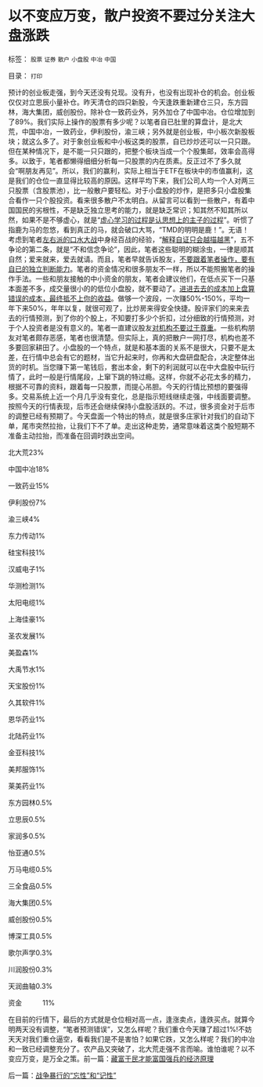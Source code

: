 # 以不变应万变，散户投资不要过分关注大盘涨跌

标签： `股票` `证券` `散户` `小盘股` `中冶` `中国` 

目录： `打印`

预计的创业板走强，到今天还没有兑现。没有升，也没有出现补仓的机会。创业板仅仅对立思辰小量补仓。昨天清仓的四只新股，今天逢跌重新建仓三只，东方园林，海大集团，威创股份。除补仓一致药业外，另外加仓了中国中冶。仓位增加到了89%。我们实际上操作的股票有多少呢？以笔者自已肚里的算盘计，是北大荒，中国中冶，一致药业，伊利股份，渝三峡；另外就是创业板，中小板次新股板块；就这么多了。对于象创业板和中小板这类的股票，自已炒炒还可以一只只跟。但在某种情况下，是不能一只只跟的，把整个板块当成一个个股集邮，效率会高得多。以致于，笔者都懒得细细分析每一只股票的内在质素。反正过不了多久就会“啊朋友再见”。所以，我们的赢利，实际上相当于ETF在板块中的市值赢利，这是我们的仓位一直显得比较高的原因。这样平均下来，我们公司人均一个人对两三只股票（含股票池），比一般散户要轻松。对于小盘股的炒作，是把多只小盘股集合看作一只个股投资。看来很多散户不太明白。从留言可以看到一些散户，有着中国国民的劣根性，不是缺乏独立思考的能力，就是缺乏常识；知其然不知其所以然，如果不是不够虚心，就是“[虚心学习的过程是认思想上的主子的过程](../../../2009/7/29/过分崇拜理论和哲学的社会文化必定崇拜权威.md)”。听惯了指鹿为马的忽悠，看到真正的马，就会破口大骂，“TMD的明明是鹿！”。无语！考虑到笔者[左右派的口水大战](../../../2009/1/28/笑谈中国道德口水仗之左中右派.md)中身经百战的经验，“[解释自证只会越描越黑](../../../2009/7/27/可爱右派越辩越黑.md)”，五不争论的第二条，就是“不和信念争论”，因此，笔者这些聪明的糊涂虫，一律是顺其自然；爱来就来，爱去就请。而且，笔者早就告诉股友，[不要跟着笔者操作，要有自已的独立判断能力](../../../2007/9/6/散户朋友可以参考别人的操作，但应该自已做决定.md)。笔者的资金情况和很多朋友不一样，所以不能照搬笔者的操作手法。一些和朋友接触的中小资金的朋友，笔者会建议他们，在低点买下一只基本面差不多，成交量很小的的低位小盘股，就不要动了。[进进去去的成本加上盘算错误的成本，最终抵不上你的收益](../../../2009/5/20/庄家机构如何猎杀机敏的散户.md)。做够一个波段，一次赚50%-150%，平均一年下来50%，年年以复，就很可观了，比炒房来得安全快捷。股评家们的来来去去的行情预测，到了你的个股上，不知要打多少个折扣，过分细致的行情预测，对于个人投资者是没有意义的。笔者一直建议股友[对机构不要过于尊重](../../../2007/12/11/相信自已！散户不必对“机构”过分尊重.md)。一些机构朋友对笔者颇存恶感，笔者也很清楚。但实际上，真的把散户一网打尽，机构也差不多要回家耕田了。小盘股的一个特点，就是和基本面的关系不是很大，只要不是太差，在行情中总会有它的题材，当它升起来时，你再和大盘研盘配合，决定整体出货的时机。当您赚下第一笔钱后，套出本金，剩下的利润就可以在中大盘股中玩行情了，此时一般是行情尾段，上窜下跳的特过瘾。这样，你就不必花太多的精力，根据不可靠的资料，跟着每一只股票，而提心吊胆。今天的行情比预想的要强得多。交易系统上近一个月几乎没有变化，总是指示短线继续走强，中线面要调整。按照今天的行情表现，后市还会继续保持小盘股活跃的。不过，很多资金对于后市的调整已经有预期了。今天盘面一个特出的特点，就是很多庄家针对我们的自动下单，尾市突然拉抬，让我们下不了单。走出这种走势，通常意味着这类个股短期不准备主动拉抬，而准备在回调时跌出空间。

北大荒23%

中国中冶18%

一致药业15%

伊利股份7%

渝三峡4%

东力传动1%

硅宝科技1%

汉威电子1%

华测检测1%

太阳电缆1%

上海佳豪1%

圣农发展1%

美盈森1%

大禹节水1%

天宝股份1%

久其软件1%

恩华药业1%

北陆药业1%

金亚科技1%

美邦服饰1%

莱美药业1%

东方园林0.5%

立思辰0.5%

家润多0.5%

怡亚通0.5%

万马电缆0.5%

三全食品0.5%

海大集团0.5%

威创股份0.5%

博深工具0.5%

歌尔声学0.3%

川润股份0.3%

天润曲轴0.3%

资金　　　11%



在目前的行情下，最后的方式就是仓位相对高一点，逢涨卖点，逢跌买点。就算今明两天没有调整，“笔者预测错误”，又怎么样呢？我们重仓今天赚了超过1%!不妨天天对我们重仓逼空，看看我们是不是害怕？如果它跌，又怎么样呢？我们的中冶和一致已经调整充分了。农产品又突破了，北大荒走强不言而喻。谁怕谁呢？以不变应万变，是万全之策。前一篇：[藏富于民才能富国强兵的经济原理](../../../2009/12/1/藏富于民才能富国强兵的经济原理.md)

后一篇：[战争暴行的“忘性”和“记性”](../../../2009/12/1/战争暴行的“忘性”和“记性”.md)
